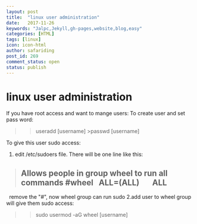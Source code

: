 ```yaml
---
layout: post
title:  "linux user administration"
date:   2017-11-26
keywords: "Jalpc,Jekyll,gh-pages,website,blog,easy"
categories: [HTML]
tags: [linux]
icon: icon-html
author: safariding
post_id: 269
comment_status: open
status: publish
---
```




# linux user administration

If you have root access and want to mange users: To create user and set pass word: 

> >useradd [username] >passwd [username]

To give this user sudo access: 

  1. edit /etc/sudoers file. There will be one line like this:

> ## Allows people in group wheel to run all commands #wheel   ALL=(ALL)       ALL

  remove the "#", now wheel group can run sudo 2.add user to wheel group will give them sudo access: 

> > sudo usermod -aG wheel [username]

